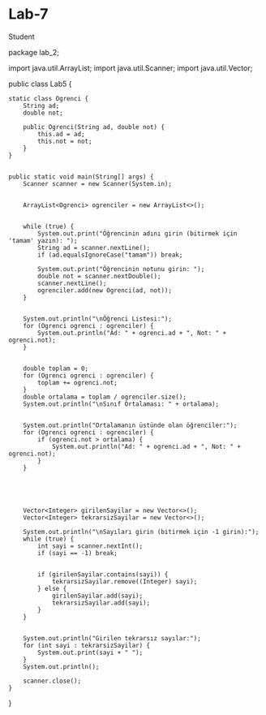 # Lab-7
Student

package lab_2;

import java.util.ArrayList;
import java.util.Scanner;
import java.util.Vector;

public class Lab5 {

  
    static class Ogrenci {
        String ad;
        double not;

        public Ogrenci(String ad, double not) {
            this.ad = ad;
            this.not = not;
        }
    }
    

    public static void main(String[] args) {
        Scanner scanner = new Scanner(System.in);

        
        ArrayList<Ogrenci> ogrenciler = new ArrayList<>();
        
        
        while (true) {
            System.out.print("Öğrencinin adını girin (bitirmek için 'tamam' yazın): ");
            String ad = scanner.nextLine();
            if (ad.equalsIgnoreCase("tamam")) break;

            System.out.print("Öğrencinin notunu girin: ");
            double not = scanner.nextDouble();
            scanner.nextLine(); 
            ogrenciler.add(new Ogrenci(ad, not));
        }

        
        System.out.println("\nÖğrenci Listesi:");
        for (Ogrenci ogrenci : ogrenciler) {
            System.out.println("Ad: " + ogrenci.ad + ", Not: " + ogrenci.not);
        }

        
        double toplam = 0;
        for (Ogrenci ogrenci : ogrenciler) {
            toplam += ogrenci.not;
        }
        double ortalama = toplam / ogrenciler.size();
        System.out.println("\nSınıf Ortalaması: " + ortalama);

        
        System.out.println("Ortalamanın üstünde olan öğrenciler:");
        for (Ogrenci ogrenci : ogrenciler) {
            if (ogrenci.not > ortalama) {
                System.out.println("Ad: " + ogrenci.ad + ", Not: " + ogrenci.not);
            }
        }

       
        
        
        
        Vector<Integer> girilenSayilar = new Vector<>();
        Vector<Integer> tekrarsizSayilar = new Vector<>();
        
        System.out.println("\nSayıları girin (bitirmek için -1 girin):");
        while (true) {
            int sayi = scanner.nextInt();
            if (sayi == -1) break;

         
            if (girilenSayilar.contains(sayi)) {
                tekrarsizSayilar.remove((Integer) sayi);
            } else {
                girilenSayilar.add(sayi);
                tekrarsizSayilar.add(sayi);
            }
        }

       
        System.out.println("Girilen tekrarsız sayılar:");
        for (int sayi : tekrarsizSayilar) {
            System.out.print(sayi + " ");
        }
        System.out.println();

        scanner.close();
    }
}

